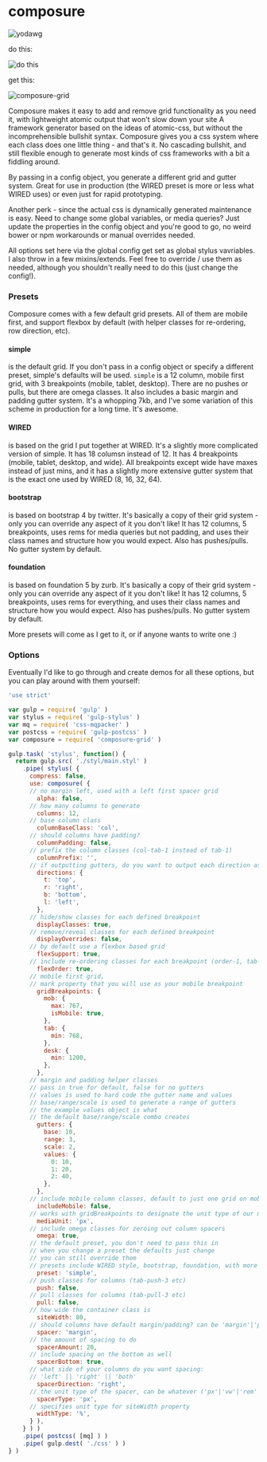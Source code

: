 # composure

![yodawg](https://i.imgflip.com/sig5d.jpg)

do this:

![do this](https://cloud.githubusercontent.com/assets/2379901/10447049/9f4aeab6-7135-11e5-90a2-776997f3fb8b.png)


get this:

![composure-grid](https://cloud.githubusercontent.com/assets/2379901/10570762/4ac2a6bc-75ec-11e5-960f-74199112cdf8.png)

Composure makes it easy to add and remove grid functionality as you need it, with lightweight atomic output that won't slow down your site A framework generator based on the ideas of atomic-css, but without the incomprehensible bullshit syntax. Composure gives you a css system where each class does one little thing - and that's it. No cascading bullshit, and still flexible enough to generate most kinds of css frameworks with a bit a fiddling around.

By passing in a config object, you generate a different grid and gutter system. Great for use in production (the WIRED preset is more or less what WIRED uses) or even just for rapid prototyping.

Another perk - since the actual css is dynamically generated maintenance is easy. Need to change some global variables, or media queries? Just update the properties in the config object and you're good to go, no weird bower or npm workarounds or manual overrides needed.

All options set here via the global config get set as global stylus vavriables. I also throw in a few mixins/extends. Feel free to override / use them as needed, although you shouldn't really need to do this (just change the config!).

### Presets
Composure comes with a few default grid presets. All of them are mobile first, and support flexbox by default (with helper classes for re-ordering, row direction, etc). 

#### simple
is the default grid. If you don't pass in a config object or specify a different preset, simple's defaults will be used. `simple` is a 12 column, mobile first grid, with 3 breakpoints (mobile, tablet, desktop). There are no pushes or pulls, but there are omega classes. It also includes a basic margin and padding gutter system. It's a whopping 7kb, and I've some variation of this scheme in production for a long time. It's awesome.

#### WIRED
is based on the grid I put together at WIRED. It's a slightly more complicated version of simple. It has 18 columsn instead of 12. It has 4 breakpoints  (mobile, tablet, desktop, and wide). All breakpoints except wide have maxes instead of just mins, and it has a slightly more extensive gutter system that is the exact one used by WIRED (8, 16, 32, 64).

#### bootstrap
is based on bootstrap 4 by twitter. It's basically a copy of their grid system - only you can override any aspect of it you don't like! It has 12 columns, 5 breakpoints, uses rems for media queries but not padding, and uses their class names and structure how you would expect. Also has pushes/pulls. No gutter system by default.

#### foundation
is based on foundation 5 by zurb. It's basically a copy of their grid system - only you can override any aspect of it you don't like! It has 12 columns, 5 breakpoints, uses rems for everything, and uses their class names and structure how you would expect. Also has pushes/pulls. No gutter system by default.

More presets will come as I get to it, or if anyone wants to write one :)


### Options
Eventually I'd like to go through and create demos for all these options, but you can play around with them yourself:


```javascript
'use strict'

var gulp = require( 'gulp' )
var stylus = require( 'gulp-stylus' )
var mq = require( 'css-mqpacker' )
var postcss = require( 'gulp-postcss' )
var composure = require( 'composure-grid' )

gulp.task( 'stylus', function() {
  return gulp.src( './styl/main.styl' )
    .pipe( stylus( {
      compress: false,
      use: composure( {
      // no margin left, used with a left first spacer grid
        alpha: false,
      // how many columns to generate
        columns: 12,
      // base column class
        columnBaseClass: 'col',
      // should columns have padding?
        columnPadding: false,
      // prefix the column classes (col-tab-1 instead of tab-1)
        columnPrefix: '',
      // if outputting gutters, do you want to output each direction as well?
        directions: {
          t: 'top',
          r: 'right',
          b: 'bottom',
          l: 'left',
        },
      // hide/show classes for each defined breakpoint
        displayClasses: true,
      // remove/reveal classes for each defined breakpoint
        displayOverrides: false,
      // by default use a flexbox based grid
        flexSupport: true,
      // include re-ordering classes for each breakpoint (order-1, tab-order-2, etc)
        flexOrder: true,
      // mobile first grid,
      // mark property that you will use as your mobile breakpoint
        gridBreakpoints: {
          mob: {
            max: 767,
            isMobile: true,
          },
          tab: {
            min: 768,
          },
          desk: {
            min: 1200,
          },
        },
      // margin and padding helper classes
      // pass in true for default, false for no gutters
      // values is used to hard code the gutter name and values
      // base/range/scale is used to generate a range of gutters
      // the example values object is what
      // the default base/range/scale combo creates
        gutters: {
          base: 10,
          range: 3,
          scale: 2,
          values: {
            0: 10,
            1: 20,
            2: 40,
          },
        },
      // include mobile column classes, default to just one grid on mobile
        includeMobile: false,
      // works with gridBreakpoints to designate the unit type of our min/max values
        mediaUnit: 'px',
      // include omega classes for zeroing out column spacers
        omega: true,
      // the default preset, you don't need to pass this in
      // when you change a preset the defaults just change
      // you can still override them
      // presets include WIRED style, bootstrap, foundation, with more coming maybe
        preset: 'simple',
      // push classes for columns (tab-push-3 etc)
        push: false,
      // pull classes for columns (tab-pull-3 etc)
        pull: false,
      // how wide the container class is
        siteWidth: 80,
      // should columns have default margin/padding? can be 'margin'|'padding'|false
        spacer: 'margin',
      // the amount of spacing to do
        spacerAmount: 20,
      // include spacing on the bottom as well
        spacerBottom: true,
      // what side of your columns do you want spacing:
      // 'left' || 'right' || 'both'
        spacerDirection: 'right',
      // the unit type of the spacer, can be whatever ('px'|'vw'|'rem'|'%' etc)
        spacerType: 'px',
      // specifies unit type for siteWidth property
        widthType: '%',
      } ),
    } ) )
    .pipe( postcss( [mq] ) )
    .pipe( gulp.dest( './css' ) )
} )
```

